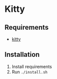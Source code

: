 # Kitty

## Requirements
- [kitty](https://github.com/kovidgoyal/kitty)

## Installation
1. Install requirements
2. Run `./install.sh`
